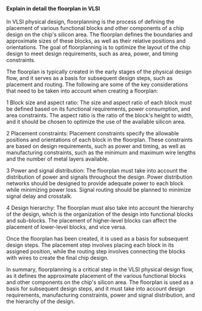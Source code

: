 #### Explain in detail the floorplan in VLSI

In VLSI physical design, floorplanning is the process of defining the placement of various functional blocks and other components of a chip design on the chip's silicon area. The floorplan defines the boundaries and approximate sizes of these blocks, as well as their relative positions and orientations. The goal of floorplanning is to optimize the layout of the chip design to meet design requirements, such as area, power, and timing constraints.

The floorplan is typically created in the early stages of the physical design flow, and it serves as a basis for subsequent design steps, such as placement and routing. The following are some of the key considerations that need to be taken into account when creating a floorplan:

1 Block size and aspect ratio: The size and aspect ratio of each block must be defined based on its functional requirements, power consumption, and area constraints. The aspect ratio is the ratio of the block's height to width, and it should be chosen to optimize the use of the available silicon area.

2 Placement constraints: Placement constraints specify the allowable positions and orientations of each block in the floorplan. These constraints are based on design requirements, such as power and timing, as well as manufacturing constraints, such as the minimum and maximum wire lengths and the number of metal layers available.

3 Power and signal distribution: The floorplan must take into account the distribution of power and signals throughout the design. Power distribution networks should be designed to provide adequate power to each block while minimizing power loss. Signal routing should be planned to minimize signal delay and crosstalk.

4 Design hierarchy: The floorplan must also take into account the hierarchy of the design, which is the organization of the design into functional blocks and sub-blocks. The placement of higher-level blocks can affect the placement of lower-level blocks, and vice versa.

Once the floorplan has been created, it is used as a basis for subsequent design steps. The placement step involves placing each block in its assigned position, while the routing step involves connecting the blocks with wires to create the final chip design.

In summary, floorplanning is a critical step in the VLSI physical design flow, as it defines the approximate placement of the various functional blocks and other components on the chip's silicon area. The floorplan is used as a basis for subsequent design steps, and it must take into account design requirements, manufacturing constraints, power and signal distribution, and the hierarchy of the design.
